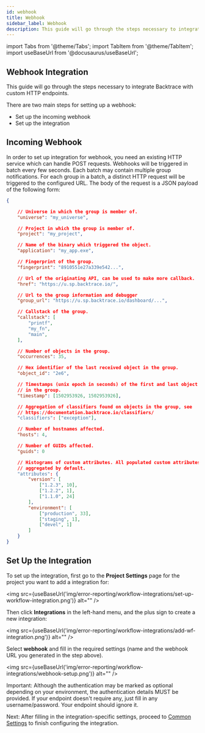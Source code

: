 ```yaml
---
id: webhook
title: Webhook
sidebar_label: Webhook
description: This guide will go through the steps necessary to integrate Backtrace with custom HTTP endpoints.
---
```

import Tabs from '@theme/Tabs';
import TabItem from '@theme/TabItem';
import useBaseUrl from '@docusaurus/useBaseUrl';

## Webhook Integration
This guide will go through the steps necessary to integrate Backtrace with custom HTTP endpoints.

There are two main steps for setting up a webhook:
- Set up the incoming webhook
- Set up the integration

## Incoming Webhook
In order to set up integration for webhook, you need an existing HTTP service which can handle POST requests. Webhooks will be triggered in batch every few seconds. Each batch may contain multiple group notifications. For each group in a batch, a distinct HTTP request will be triggered to the configured URL. The body of the request is a JSON payload of the following form:
```json
{

    // Universe in which the group is member of.
    "universe": "my_universe",

    // Project in which the group is member of.
    "project": "my_project",

    // Name of the binary which triggered the object.
    "application": "my_app.exe",

    // Fingerprint of the group.
    "fingerprint": "8910551e27a339e542...",

    // Url of the originating API, can be used to make more callback.
    "href": "https://u.sp.backtrace.io/",

    // Url to the group information and debugger
    "group_url": "https://u.sp.backtrace.io/dashboard/...",

    // Callstack of the group.
    "callstack": [
        "printf",
        "my_fn",
        "main",
    ],

    // Number of objects in the group.
    "occurrences": 35,

    // Hex identifier of the last received object in the group.
    "object_id": "2e6",

    // Timestamps (unix epoch in seconds) of the first and last object seen
    // in the group.
    "timestamp": [1502953926, 1502953926],

    // Aggregation of classifiers found on objects in the group, see
    // https://documentation.backtrace.io/classifiers/
    "classifiers": ["exception"],

    // Number of hostnames affected.
    "hosts": 4,

    // Number of GUIDs affected.
    "guids": 0

    // Histograms of custom attributes. All populated custom attributes are
    // aggregated by default.
    "attributes": {
        "version": [
            ["1.2.3", 10],
            ["1.2.2", 1],
            ["1.1.0", 24]
        ],
        "environment": [
            ["production", 33],
            ["staging", 1],
            ["devel", 1]
        ]
    }
}
```

## Set Up the Integration
To set up the integration, first go to the **Project Settings** page for the project you want to add a integration for:

<img src={useBaseUrl('img/error-reporting/workflow-integrations/set-up-workflow-integration.png')} alt="" />

Then click **Integrations** in the left-hand menu, and the plus sign to create a new integration:

<img src={useBaseUrl('img/error-reporting/workflow-integrations/add-wf-integration.png')} alt="" />

Select **webhook** and fill in the required settings (name and the webhook URL you generated in the step above).

<img src={useBaseUrl('img/error-reporting/workflow-integrations/webhook-setup.png')} alt="" />

Important: Although the authentication may be marked as optional depending on your environment, the authentication details MUST be provided. If your endpoint doesn't require any, just fill in any username/password. Your endpoint should ignore it.

Next: After filling in the integration-specific settings, proceed to [Common Settings](/error-reporting/workflow-integrations/common-settings) to finish configuring the integration.
